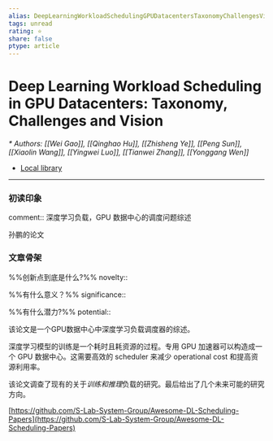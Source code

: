 ```yaml
---
alias: DeepLearningWorkloadSchedulingGPUDatacentersTaxonomyChallengesVision2022
tags: unread
rating: ⭐
share: false
ptype: article
---
```


# Deep Learning Workload Scheduling in GPU Datacenters: Taxonomy, Challenges and Vision
<cite>* Authors: [[Wei Gao]], [[Qinghao Hu]], [[Zhisheng Ye]], [[Peng Sun]], [[Xiaolin Wang]], [[Yingwei Luo]], [[Tianwei Zhang]], [[Yonggang Wen]]</cite>


* [Local library](zotero://select/items/1_NYYSGZ5Y)

***

### 初读印象

comment:: 深度学习负载，GPU 数据中心的调度问题综述

孙鹏的论文

### 文章骨架
%%创新点到底是什么?%%
novelty:: 

%%有什么意义？%%
significance:: 

%%有什么潜力?%% 
potential:: 

该论文是一个GPU数据中心中深度学习负载调度器的综述。

深度学习模型的训练是一个耗时且耗资源的过程。专用 GPU 加速器可以构造成一个 GPU 数据中心。这需要高效的 scheduler 来减少 operational cost 和提高资源利用率。

该论文调查了现有的关于*训练和推理*负载的研究。最后给出了几个未来可能的研究方向。

[https://github.com/S-Lab-System-Group/Awesome-DL-Scheduling-Papers](https://github.com/S-Lab-System-Group/Awesome-DL-Scheduling-Papers)








